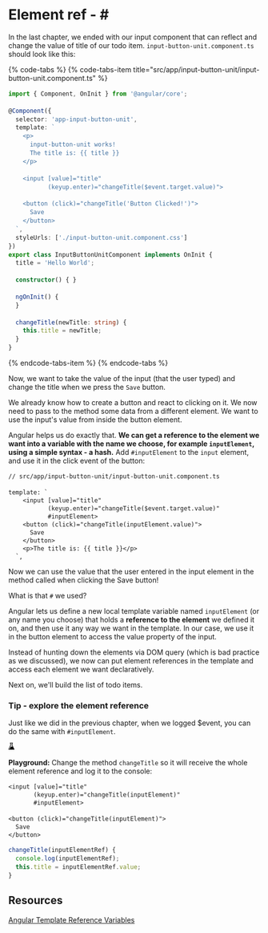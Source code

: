 # Element ref - \#

In the last chapter, we ended with our input component that can reflect and change the value of title of our todo item. `input-button-unit.component.ts` should look like this:

{% code-tabs %}
{% code-tabs-item title="src/app/input-button-unit/input-button-unit.component.ts" %}
```typescript
import { Component, OnInit } from '@angular/core';

@Component({
  selector: 'app-input-button-unit',
  template: `
    <p>
      input-button-unit works!
      The title is: {{ title }}
    </p>
    
    <input [value]="title" 
           (keyup.enter)="changeTitle($event.target.value)">
       
    <button (click)="changeTitle('Button Clicked!')">
      Save
    </button>
  `,  
  styleUrls: ['./input-button-unit.component.css']  
})    
export class InputButtonUnitComponent implements OnInit {
  title = 'Hello World';           

  constructor() { }                     

  ngOnInit() {
  }
  
  changeTitle(newTitle: string) {
    this.title = newTitle;
  }
}
```
{% endcode-tabs-item %}
{% endcode-tabs %}

Now, we want to take the value of the input \(that the user typed\) and change the title when we press the `Save` button.

We already know how to create a button and react to clicking on it. We now need to pass to the method some data from a different element. We want to use the input's value from inside the button element.

Angular helps us do exactly that. **We can get a reference to the element we want into a variable with the name we choose, **for example** **`inputElement`**, using a simple syntax - a hash.** Add `#inputElement` to the `input` element, and use it in the click event of the button:

```markup
// src/app/input-button-unit/input-button-unit.component.ts

template: `                           
    <input [value]="title"              
           (keyup.enter)="changeTitle($event.target.value)"
           #inputElement>
    <button (click)="changeTitle(inputElement.value)">
      Save
    </button>
    <p>The title is: {{ title }}</p>
  `,
```

Now we can use the value that the user entered in the input element in the method called when clicking the Save button!

What is that `#` we used?

Angular lets us define a new local template variable named `inputElement` \(or any name you choose\) that holds a **reference to the element** we defined it on, and then use it any way we want in the template. In our case, we use it in the button element to access the value property of the input.

Instead of hunting down the elements via DOM query \(which is bad practice as we discussed\), we now can put element references in the template and access each element we want declaratively.

Next on, we'll build the list of todo items.

### Tip - explore the element reference

Just like we did in the previous chapter, when we logged $event, you can do the same with `#inputElement`. 

![lab-icon](.gitbook/assets/lab%20%283%29.jpg)

 **Playground:** Change the method `changeTitle` so it will receive the whole element reference and log it to the console:

```markup
<input [value]="title"              
       (keyup.enter)="changeTitle(inputElement)"
       #inputElement>

<button (click)="changeTitle(inputElement)">
  Save
</button>
```

```typescript
changeTitle(inputElementRef) {
  console.log(inputElementRef);
  this.title = inputElementRef.value;              
}
```

## Resources

[Angular Template Reference Variables](https://angular.io/docs/ts/latest/guide/template-syntax.html#!#ref-vars)

